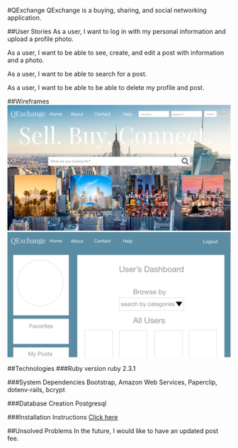 #QExchange
QExchange is a buying, sharing, and social networking application.

##User Stories
As a user, I want to log in with my personal information and upload a profile photo.

As a user, I want to be able to see, create, and edit a post with information and a photo.

As a user, I want to be able to search for a post.

As a user, I want to be able to be able to delete my profile and post.

##Wireframes
![alt text](app/assets/images/wireframe1.png)
![alt text](app/assets/images/wireframe2.png)

##Technologies
###Ruby version
ruby 2.3.1

###System Dependencies
Bootstrap, Amazon Web Services, Paperclip, dotenv-rails, bcrypt

###Database Creation
Postgresql

###Installation Instructions
[Click here](https://rocky-forest-11054.herokuapp.com)

##Unsolved Problems
In the future, I would like to have an updated post fee.
